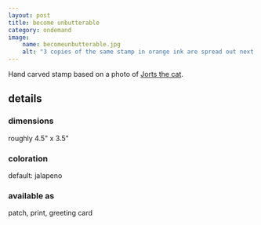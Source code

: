 ```yaml
---
layout: post
title: become unbutterable
category: ondemand
image: 
    name: becomeunbutterable.jpg
    alt: "3 copies of the same stamp in orange ink are spread out next to the hand carved rubber stamp they were made from. They show a cat lying on his back with paws curled, holding a butter knife in his mouth. Text around the cat reads, in all caps, 'become unbutterable.'"
---
```


Hand carved stamp based on a photo of <a href="https://twitter.com/JortsTheCat" target="_blank">Jorts the cat</a>.

## details

### dimensions

roughly 4.5" x 3.5"

### coloration

default: jalapeno

### available as

patch, print, greeting card
